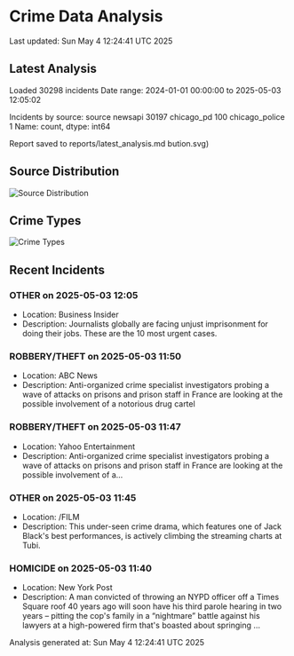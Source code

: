 # Crime Data Analysis
Last updated: Sun May  4 12:24:41 UTC 2025

## Latest Analysis

Loaded 30298 incidents
Date range: 2024-01-01 00:00:00 to 2025-05-03 12:05:02

Incidents by source:
source
newsapi           30197
chicago_pd          100
chicago_police        1
Name: count, dtype: int64

Report saved to reports/latest_analysis.md
bution.svg)

## Source Distribution
![Source Distribution](images/source_distribution.svg)

## Crime Types
![Crime Types](images/crime_types.svg)

## Recent Incidents

### OTHER on 2025-05-03 12:05
- Location: Business Insider
- Description: Journalists globally are facing unjust imprisonment for doing their jobs. These are the 10 most urgent cases.


### ROBBERY/THEFT on 2025-05-03 11:50
- Location: ABC News
- Description: Anti-organized crime specialist investigators probing a wave of attacks on prisons and prison staff in France are looking at the possible involvement of a notorious drug cartel


### ROBBERY/THEFT on 2025-05-03 11:47
- Location: Yahoo Entertainment
- Description: Anti-organized crime specialist investigators probing a wave of attacks on prisons and prison staff in France are looking at the possible involvement of a...


### OTHER on 2025-05-03 11:45
- Location: /FILM
- Description: This under-seen crime drama, which features one of Jack Black's best performances, is actively climbing the streaming charts at Tubi.


### HOMICIDE on 2025-05-03 11:40
- Location: New York Post
- Description: A man convicted of throwing an NYPD officer off a Times Square roof 40 years ago will soon have his third parole hearing in two years – pitting the cop's family in a “nightmare” battle against his lawyers at a high-powered firm that's boasted about springing …

Analysis generated at: Sun May  4 12:24:41 UTC 2025

